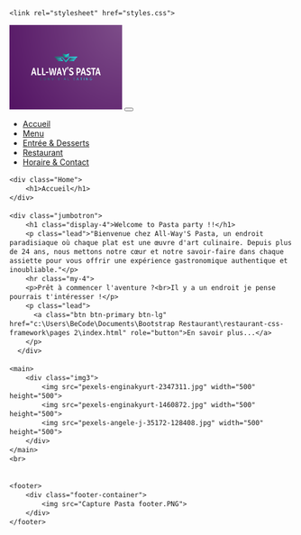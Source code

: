 <!DOCTYPE html>
<html lang="en">
<head>
    <meta charset="UTF-8">
    <meta name="viewport" content="width=device-width, initial-scale=1.0">
    <title>All-Way'S Pasta: Accueil</title>
    <link href="https://cdn.jsdelivr.net/npm/bootstrap@5.0.2/dist/css/bootstrap.min.css" rel="stylesheet" integrity="sha384-EVSTQN3/azprG1Anm3QDgpJLIm9Nao0Yz1ztcQTwFspd3yD65VohhpuuCOmLASjC" crossorigin="anonymous">
    
    <link rel="stylesheet" href="styles.css">
</head>
<body>
    <section id="nav-bar">
        <nav class="navbar navbar-expand-lg navbar-light">
            <div class="container-fluid">
                <a class="navbar-brand" href="#"><img src="all-ways-pasta-capture.PNG" alt="" width="200" height="150"></a>
            <button class="navbar-toggler" type="button" data-bs-toggle="collapse" data-bs-target="#navbarNav" aria-controls="navbarNav" aria-expanded="false" aria-label="Toggle navigation">
                <span class="navbar-toggler-icon"></span>
            </button>
            <div class="collapse navbar-collapse" id="navbarNav">
                <ul class="navbar-nav ms-auto">
                    <li class="nav-item">
                        <a class="nav-link" href="c:\Users\BeCode\Documents\Bootstrap Restaurant\restaurant-css-framework\pages 1\index.html">Accueil</a>
                    </li>
                    <li class="nav-item">
                        <a class="nav-link" href="c:\Users\BeCode\Documents\Bootstrap Restaurant\restaurant-css-framework\pages 2\index.html">Menu</a>
                    </li>
                    <li class="nav-item">
                        <a class="nav-link" href="c:\Users\BeCode\Documents\Bootstrap Restaurant\restaurant-css-framework\pages 3\index.html">Entrée & Desserts</a>
                    </li>
                    <li class="nav-item">
                        <a class="nav-link" href="c:\Users\BeCode\Documents\Bootstrap Restaurant\restaurant-css-framework\pages 4\index.html">Restaurant</a>
                    </li>
                    <li class="nav-item">
                        <a class="nav-link" href="c:\Users\BeCode\Documents\Bootstrap Restaurant\restaurant-css-framework\pages 5\index.html">Horaire & Contact</a>
                    </li>
                </ul>
            </div>
        </nav>
    </section>

    <div class="Home">
        <h1>Accueil</h1>
    </div>

    <div class="jumbotron">
        <h1 class="display-4">Welcome to Pasta party !!</h1>
        <p class="lead">"Bienvenue chez All-Way'S Pasta, un endroit paradisiaque où chaque plat est une œuvre d'art culinaire. Depuis plus de 24 ans, nous mettons notre cœur et notre savoir-faire dans chaque assiette pour vous offrir une expérience gastronomique authentique et inoubliable."</p>
        <hr class="my-4">
        <p>Prêt à commencer l'aventure ?<br>Il y a un endroit je pense pourrais t'intéresser !</p>
        <p class="lead">
          <a class="btn btn-primary btn-lg" href="c:\Users\BeCode\Documents\Bootstrap Restaurant\restaurant-css-framework\pages 2\index.html" role="button">En savoir plus...</a>
        </p>
      </div>
      
    <main>
        <div class="img3">
            <img src="pexels-enginakyurt-2347311.jpg" width="500" height="500">
            <img src="pexels-enginakyurt-1460872.jpg" width="500" height="500">
            <img src="pexels-angele-j-35172-128408.jpg" width="500" height="500">
        </div>
    </main>
    <br>
      

    <footer>
        <div class="footer-container">
            <img src="Capture Pasta footer.PNG">
        </div>
    </footer>
      

    



    
<script src="https://cdn.jsdelivr.net/npm/bootstrap@5.3.3/dist/js/bootstrap.bundle.min.js"integrity="sha384-YvpcrYf0tY3lHB60NNkmXc5s9fDVZLESaAA55NDzOxhy9GkcIdslK1eN7N6jIeHz"crossorigin="anonymous"></script>
<script src="//ajax.googleapis.com/ajax/libs/jquery/1.11.0/jquery.min.js"></script>
<script src="//netdna.bootstrapcdn.com/bootstrap/3.1.1/js/bootstrap.min.js"></script>
    
</body>
</html>
